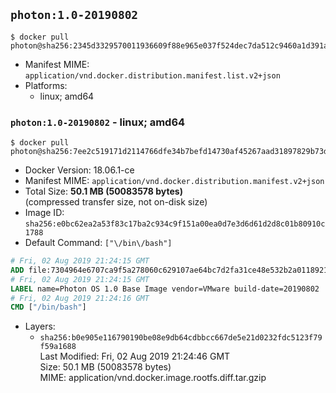## `photon:1.0-20190802`

```console
$ docker pull photon@sha256:2345d3329570011936609f88e965e037f524dec7da512c9460a1d391ab1beff9
```

-	Manifest MIME: `application/vnd.docker.distribution.manifest.list.v2+json`
-	Platforms:
	-	linux; amd64

### `photon:1.0-20190802` - linux; amd64

```console
$ docker pull photon@sha256:7ee2c519171d2114766dfe34b7befd14730af45267aad31897829b73d5274aa2
```

-	Docker Version: 18.06.1-ce
-	Manifest MIME: `application/vnd.docker.distribution.manifest.v2+json`
-	Total Size: **50.1 MB (50083578 bytes)**  
	(compressed transfer size, not on-disk size)
-	Image ID: `sha256:e0bc62ea2a53f83c17ba2c934c9f151a00ea0d7e3d6d61d2d8c01b80910c1788`
-	Default Command: `["\/bin\/bash"]`

```dockerfile
# Fri, 02 Aug 2019 21:24:15 GMT
ADD file:7304964e6707ca9f5a278060c629107ae64bc7d2fa31ce48e532b2a011892180 in / 
# Fri, 02 Aug 2019 21:24:15 GMT
LABEL name=Photon OS 1.0 Base Image vendor=VMware build-date=20190802
# Fri, 02 Aug 2019 21:24:16 GMT
CMD ["/bin/bash"]
```

-	Layers:
	-	`sha256:b0e905e116790190be08e9db64cdbbcc667de5e21d0232fdc5123f79f59a1688`  
		Last Modified: Fri, 02 Aug 2019 21:24:46 GMT  
		Size: 50.1 MB (50083578 bytes)  
		MIME: application/vnd.docker.image.rootfs.diff.tar.gzip

